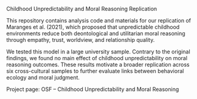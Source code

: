 Childhood Unpredictability and Moral Reasoning Replication

This repository contains analysis code and materials for our replication of Maranges et al. (2021), which proposed that unpredictable childhood environments reduce both deontological and utilitarian moral reasoning through empathy, trust, worldview, and relationship quality.

We tested this model in a large university sample. Contrary to the original findings, we found no main effect of childhood unpredictability on moral reasoning outcomes. These results motivate a broader replication across six cross-cultural samples to further evaluate links between behavioral ecology and moral judgment.

Project page: OSF – Childhood Unpredictability and Moral Reasoning
